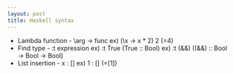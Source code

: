 ```yaml
---
layout: post
title: Haskell syntax
---
```


* Lambda function - \arg -> func 
 ex) (\x -> x * 2) 2   (=4) 
* Find type - :t expression
 ex) :t True   (True :: Bool)
 ex) :t (&&)   ((&&) :: Bool -> Bool -> Bool)
* List insertion - x : [] 
 ex) 1 : [] (=[1])
